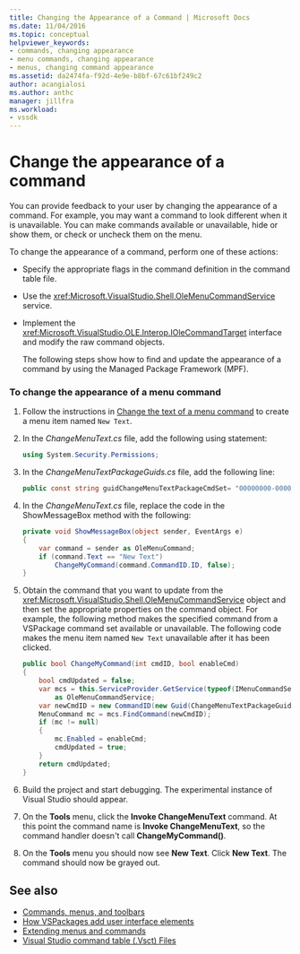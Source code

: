 ```yaml
---
title: Changing the Appearance of a Command | Microsoft Docs
ms.date: 11/04/2016
ms.topic: conceptual
helpviewer_keywords:
- commands, changing appearance
- menu commands, changing appearance
- menus, changing command appearance
ms.assetid: da2474fa-f92d-4e9e-b8bf-67c61bf249c2
author: acangialosi
ms.author: anthc
manager: jillfra
ms.workload:
- vssdk
---
```

# Change the appearance of a command
You can provide feedback to your user by changing the appearance of a command. For example, you may want a command to look different when it is unavailable. You can make commands available or unavailable, hide or show them, or check or uncheck them on the menu.

To change the appearance of a command, perform one of these actions:

- Specify the appropriate flags in the command definition in the command table file.

- Use the <xref:Microsoft.VisualStudio.Shell.OleMenuCommandService> service.

- Implement the <xref:Microsoft.VisualStudio.OLE.Interop.IOleCommandTarget> interface and modify the raw command objects.

  The following steps show how to find and update the appearance of a command by using the Managed Package Framework (MPF).

### To change the appearance of a menu command

1. Follow the instructions in [Change the text of a menu command](../extensibility/changing-the-text-of-a-menu-command.md) to create a menu item named `New Text`.

2. In the *ChangeMenuText.cs* file, add the following using statement:

    ```csharp
    using System.Security.Permissions;
    ```

3. In the *ChangeMenuTextPackageGuids.cs* file, add the following line:

    ```csharp
    public const string guidChangeMenuTextPackageCmdSet= "00000000-0000-0000-0000-00000000";  // get the GUID from the .vsct file
    ```

4. In the *ChangeMenuText.cs* file, replace the code in the ShowMessageBox method with the following:

    ```csharp
    private void ShowMessageBox(object sender, EventArgs e)
    {
        var command = sender as OleMenuCommand;
        if (command.Text == "New Text")
            ChangeMyCommand(command.CommandID.ID, false);
    }
    ```

5. Obtain the command that you want to update from the <xref:Microsoft.VisualStudio.Shell.OleMenuCommandService> object and then set the appropriate properties on the command object. For example, the following method makes the specified command from a VSPackage command set available or unavailable. The following code makes the menu item named `New Text` unavailable after it has been clicked.

    ```csharp
    public bool ChangeMyCommand(int cmdID, bool enableCmd)
    {
        bool cmdUpdated = false;
        var mcs = this.ServiceProvider.GetService(typeof(IMenuCommandService))
            as OleMenuCommandService;
        var newCmdID = new CommandID(new Guid(ChangeMenuTextPackageGuids.guidChangeMenuTextPackageCmdSet), cmdID);
        MenuCommand mc = mcs.FindCommand(newCmdID);
        if (mc != null)
        {
            mc.Enabled = enableCmd;
            cmdUpdated = true;
        }
        return cmdUpdated;
    }
    ```

6. Build the project and start debugging. The experimental instance of Visual Studio should appear.

7. On the **Tools** menu, click the **Invoke ChangeMenuText** command. At this point the command name is **Invoke ChangeMenuText**, so the command handler doesn't call **ChangeMyCommand()**.

8. On the **Tools** menu you should now see **New Text**. Click **New Text**. The command should now be grayed out.

## See also
- [Commands, menus, and toolbars](../extensibility/internals/commands-menus-and-toolbars.md)
- [How VSPackages add user interface elements](../extensibility/internals/how-vspackages-add-user-interface-elements.md)
- [Extending menus and commands](../extensibility/extending-menus-and-commands.md)
- [Visual Studio command table (.Vsct) Files](../extensibility/internals/visual-studio-command-table-dot-vsct-files.md)
